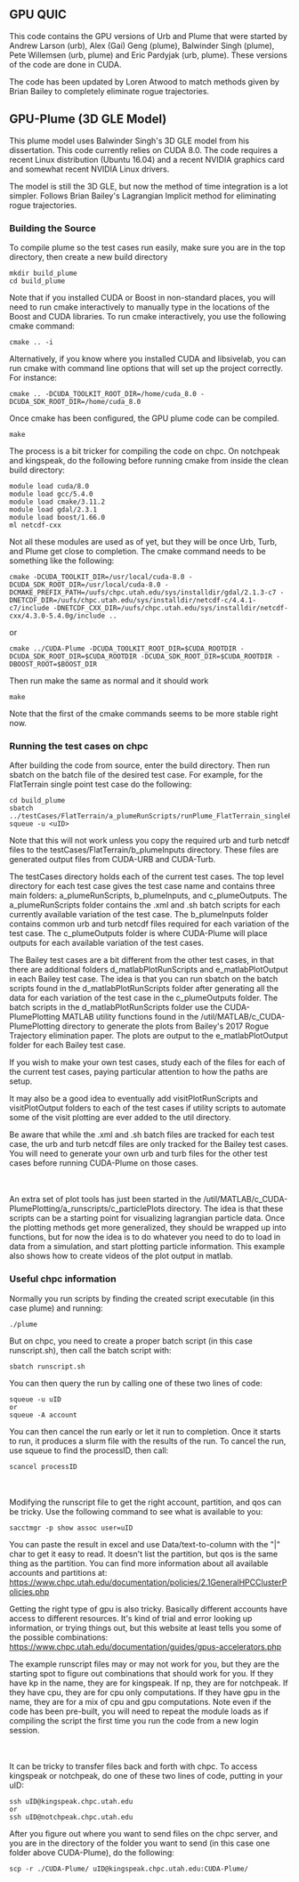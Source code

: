 GPU QUIC
--------

This code contains the GPU versions of Urb and Plume that were started
by Andrew Larson (urb), Alex (Gai) Geng (plume), Balwinder Singh
(plume), Pete Willemsen (urb, plume) and Eric Pardyjak (urb,
plume). These versions of the code are done in CUDA.

The code has been updated by Loren Atwood to match methods given by
Brian Bailey to completely eliminate rogue trajectories.

## GPU-Plume (3D GLE Model)

This plume model uses Balwinder Singh's 3D GLE model from his
dissertation. This code currently relies on CUDA 8.0. The code
requires a recent Linux distribution (Ubuntu 16.04) and a recent
NVIDIA graphics card and somewhat recent NVIDIA Linux drivers.

The model is still the 3D GLE, but now the method of time integration is a lot simpler.
Follows Brian Bailey's Lagrangian Implicit method for eliminating rogue trajectories.

### Building the Source

To compile plume so the test cases run easily, make sure you are in the top directory, then create a new build directory
```
mkdir build_plume
cd build_plume
```
Note that if you installed CUDA or Boost in non-standard places, you
will need to run cmake interactively to manually type in the locations
of the Boost and CUDA libraries. To run cmake interactively, you use
the following cmake command:
```
cmake .. -i
```
Alternatively, if you know where you installed CUDA and libsivelab,
you can run cmake with command line options that will set up the
project correctly. For instance:
```
cmake .. -DCUDA_TOOLKIT_ROOT_DIR=/home/cuda_8.0 -DCUDA_SDK_ROOT_DIR=/home/cuda_8.0
```
Once cmake has been configured, the GPU plume code can be compiled.
```
make
```


The process is a bit tricker for compiling the code on chpc. On notchpeak and kingspeak, do the following before running
cmake from inside the clean build directory:
```
module load cuda/8.0
module load gcc/5.4.0
module load cmake/3.11.2 
module load gdal/2.3.1
module load boost/1.66.0
ml netcdf-cxx

```
Not all these modules are used as of yet, but they will be once Urb, Turb, and Plume get close to completion. The cmake command needs to be something like the following:
```
cmake -DCUDA_TOOLKIT_DIR=/usr/local/cuda-8.0 -DCUDA_SDK_ROOT_DIR=/usr/local/cuda-8.0 -DCMAKE_PREFIX_PATH=/uufs/chpc.utah.edu/sys/installdir/gdal/2.1.3-c7 -DNETCDF_DIR=/uufs/chpc.utah.edu/sys/installdir/netcdf-c/4.4.1-c7/include -DNETCDF_CXX_DIR=/uufs/chpc.utah.edu/sys/installdir/netcdf-cxx/4.3.0-5.4.0g/include ..
```
or
```
cmake ../CUDA-Plume -DCUDA_TOOLKIT_ROOT_DIR=$CUDA_ROOTDIR -DCUDA_SDK_ROOT_DIR=$CUDA_ROOTDIR -DCUDA_SDK_ROOT_DIR=$CUDA_ROOTDIR -DBOOST_ROOT=$BOOST_DIR
```
Then run make the same as normal and it should work
```
make
```

Note that the first of the cmake commands seems to be more stable right now.


### Running the test cases on chpc

After building the code from source, enter the build directory. Then run sbatch on the batch file of the desired test case. For example, for the FlatTerrain single point test case do the following:
```
cd build_plume
sbatch ../testCases/FlatTerrain/a_plumeRunScripts/runPlume_FlatTerrain_singlePoint.sh
squeue -u <uID>
```

Note that this will not work unless you copy the required urb and turb netcdf files to the testCases/FlatTerrain/b_plumeInputs directory. These files are generated output files from CUDA-URB and CUDA-Turb.


The testCases directory holds each of the current test cases. The top level directory for each test case gives the test case name and contains three main folders: a_plumeRunScripts, b_plumeInputs, and c_plumeOutputs. The a_plumeRunScripts folder contains the .xml and .sh batch scripts for each currently available variation of the test case. The b_plumeInputs folder contains common urb and turb netcdf files required for each variation of the test case. The c_plumeOutputs folder is where CUDA-Plume will place outputs for each available variation of the test cases.

The Bailey test cases are a bit different from the other test cases, in that there are additional folders d_matlabPlotRunScripts and e_matlabPlotOutput in each Bailey test case. The idea is that you can run sbatch on the batch scripts found in the d_matlabPlotRunScripts folder after generating all the data for each variation of the test case in the c_plumeOutputs folder. The batch scripts in the d_matlabPlotRunScripts folder use the CUDA-PlumePlotting MATLAB utility functions found in the /util/MATLAB/c_CUDA-PlumePlotting directory to generate the plots from Bailey's 2017 Rogue Trajectory elimination paper. The plots are output to the e_matlabPlotOutput folder for each Bailey test case.

If you wish to make your own test cases, study each of the files for each of the current test cases, paying particular attention to how the paths are setup.

It may also be a good idea to eventually add visitPlotRunScripts and visitPlotOutput folders to each of the test cases if utility scripts to automate some of the visit plotting are ever added to the util directory.


Be aware that while the .xml and .sh batch files are tracked for each test case, the urb and turb netcdf files are only tracked for the Bailey test cases. You will need to generate your own urb and turb files for the other test cases before running CUDA-Plume on those cases.


\
\
An extra set of plot tools has just been started in the /util/MATLAB/c_CUDA-PlumePlotting/a_runscripts/c_particlePlots directory. The idea is that these scripts can be a starting point for visualizing lagrangian particle data. Once the plotting methods get more generalized, they should be wrapped up into functions, but for now the idea is to do whatever you need to do to load in data from a simulation, and start plotting particle information. This example also shows how to create videos of the plot output in matlab.



### Useful chpc information

Normally you run scripts by finding the created script executable (in this case plume) and running:
```
./plume
```
But on chpc, you need to create a proper batch script (in this case runscript.sh), then call the batch script with:
```
sbatch runscript.sh
```
You can then query the run by calling one of these two lines of code:

```
squeue -u uID
or
squeue -A account
```
You can then cancel the run early or let it run to completion. Once it starts to run, it produces a slurm file with the results of the run. To cancel the run, use squeue to find the processID, then call:

```
scancel processID
```

\
\
Modifying the runscript file to get the right account, partition, and qos can be tricky. Use the following command to see what is available to you:
```
sacctmgr -p show assoc user=uID
```
You can paste the result in excel and use Data/text-to-column with the "|" char to get it easy to read. It doesn't list the partition, but qos is the same thing as the partition. You can find more information about all available accounts and partitions at: https://www.chpc.utah.edu/documentation/policies/2.1GeneralHPCClusterPolicies.php


Getting the right type of gpu is also tricky. Basically different accounts have access to different resources. It's kind of trial and error looking up information, or trying things out, but this website at least tells you some of the possible combinations: https://www.chpc.utah.edu/documentation/guides/gpus-accelerators.php


The example runscript files may or may not work for you, but they are the starting spot to figure out combinations that should work for you. If they have kp in the name, they are for kingspeak. If np, they are for notchpeak. If they have cpu, they are for cpu only computations. If they have gpu in the name, they are for a mix of cpu and gpu computations. Note even if the code has been pre-built, you will need to repeat the module loads as if compiling the script the first time you run the code from a new login session.


\
\
It can be tricky to transfer files back and forth with chpc. To access kingspeak or notchpeak, do one of these two lines of code, putting in your uID:
```
ssh uID@kingspeak.chpc.utah.edu
or
ssh uID@notchpeak.chpc.utah.edu
```
After you figure out where you want to send files on the chpc server, and you are in the directory of the folder you want to send (in this case one folder above CUDA-Plume), do the following:
```
scp -r ./CUDA-Plume/ uID@kingspeak.chpc.utah.edu:CUDA-Plume/
```







